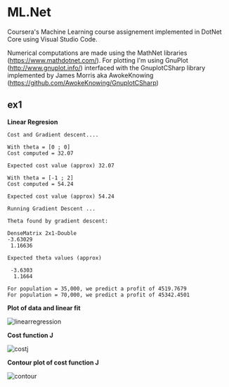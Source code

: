 ML.Net
========
Coursera's Machine Learning course assignement implemented in DotNet Core using Visual Studio Code.

Numerical computations are made using the MathNet libraries (https://www.mathdotnet.com/). 
For plotting I'm using GnuPlot (http://www.gnuplot.info/) interfaced with the GnuplotCSharp library implemented by James Morris aka AwokeKnowing (https://github.com/AwokeKnowing/GnuplotCSharp)

ex1
--------
**Linear Regresion**

```
Cost and Gradient descent....

With theta = [0 ; 0]
Cost computed = 32.07

Expected cost value (approx) 32.07

With theta = [-1 ; 2]
Cost computed = 54.24

Expected cost value (approx) 54.24

Running Gradient Descent ...

Theta found by gradient descent:

DenseMatrix 2x1-Double
-3.63029
 1.16636

Expected theta values (approx)

 -3.6303
  1.1664

For population = 35,000, we predict a profit of 4519.7679
For population = 70,000, we predict a profit of 45342.4501

```

**Plot of data and linear fit**

![linearregression](https://user-images.githubusercontent.com/10128332/53450815-861cae80-3a1d-11e9-9167-e77c7c82739a.png)


**Cost function J**

![costj](https://user-images.githubusercontent.com/10128332/53450988-f6c3cb00-3a1d-11e9-91ee-dff92f62c9bd.png)

**Contour plot of cost function J**

![contour](https://user-images.githubusercontent.com/10128332/53451004-03e0ba00-3a1e-11e9-95af-96cb077f972c.png)
